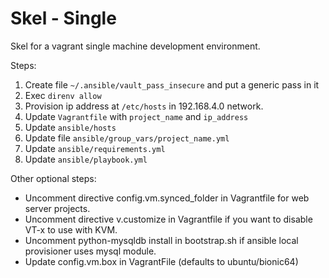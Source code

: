# Skel - Single

Skel for a vagrant single machine development environment.

Steps:

1. Create file `~/.ansible/vault_pass_insecure` and put a generic pass in it
1. Exec `direnv allow`
1. Provision ip address at `/etc/hosts` in 192.168.4.0 network.
1. Update `Vagrantfile` with `project_name` and `ip_address`
1. Update `ansible/hosts`
1. Update file `ansible/group_vars/project_name.yml`
1. Update `ansible/requirements.yml`
1. Update `ansible/playbook.yml`

Other optional steps:

- Uncomment directive config.vm.synced_folder in Vagrantfile for web server projects.
- Uncomment directive v.customize in Vagrantfile if you want to disable VT-x to use with KVM.
- Uncomment python-mysqldb install in bootstrap.sh if ansible local provisioner uses mysql module.
- Update config.vm.box in VagrantFile (defaults to ubuntu/bionic64)
